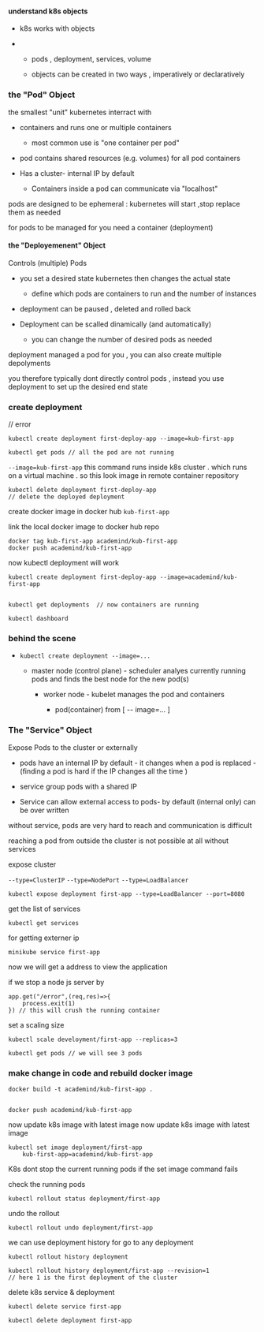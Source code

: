 #### understand k8s objects

- k8s works with objects

- - pods , deployment, services, volume
  
  - objects can be created in two ways , imperatively or declaratively

### the "Pod" Object

the smallest "unit" kubernetes interract with 

- containers and runs one or multiple containers 
  
  - most common use is "one container per pod" 

- pod contains shared resources (e.g.  volumes) for all pod containers

- Has a cluster- internal IP by default 
  
  - Containers inside a pod can communicate via "localhost"

pods are designed to be ephemeral : kubernetes will start ,stop replace them as needed

for pods to be managed for you need a container (deployment)

#### the "Deployemenent" Object

Controls (multiple) Pods

- you set a desired state kubernetes then changes the actual state 
  
  - define which pods are containers to run and the number of instances 

- deployment can be paused , deleted and rolled back 

- Deployment can be scalled dinamically (and automatically)
  
  - you can change the number of desired pods as needed

deployment managed a pod for you , you can also create multiple depolyments

you therefore typically dont directly control pods , instead you use deployment to set up the desired end state

### create deployment

// error

```//
kubectl create deployment first-deploy-app --image=kub-first-app
```

```
kubectl get pods // all the pod are not running
```

`--image=kub-first-app` this command runs inside k8s cluster . which runs on a virtual machine . so this look image in remote container repository

```
kubectl delete deployment first-deploy-app 
// delete the deployed deployment
```

create docker image in docker hub `kub-first-app`

link the local docker image to docker hub repo 

```
docker tag kub-first-app academind/kub-first-app
docker push academind/kub-first-app 
```

now kubectl deployment will work 

```
kubectl create deployment first-deploy-app --image=academind/kub-first-app


kubectl get deployments  // now containers are running
```

```
kubectl dashboard
```

### behind the scene

- `kubectl create deployment --image=...`
  
  - master node (control plane) - scheduler analyes currently running pods and finds the best node for the new pod(s)
    
    - worker node - kubelet manages the pod and containers 
      
      - pod(container)  from [ -- image=... ]

### The "Service" Object

Expose Pods to the  cluster or externally 

- pods have an internal IP by default - it changes when a pod is replaced - (finding a pod is hard if the IP changes all the time )

- service group pods with a shared IP

- Service can allow external access to pods- by default (internal only) can be over written 

without service, pods are very hard to reach and communication is difficult

reaching a pod from outside the cluster is not possible at all without services

expose  cluster

`--type=ClusterIP` `--type=NodePort` `--type=LoadBalancer`

```
kubectl expose deployment first-app --type=LoadBalancer --port=8080
```

get the list of services 

```
kubectl get services 
```

for getting externer ip

```
minikube service first-app
```

now we will get a address to view the application

if we stop a  node js  server by 

```
app.get("/error",(req,res)=>{
    process.exit(1)
}) // this will crush the running container
```

set a scaling size 

```
kubectl scale develoyment/first-app --replicas=3

kubectl get pods // we will see 3 pods
```

### make change in code and rebuild docker image

```
docker build -t academind/kub-first-app .


docker push academind/kub-first-app
```

now update k8s image with latest image now update k8s image with latest image 

```
kubectl set image deployment/first-app 
    kub-first-app=academind/kub-first-app
```

K8s dont stop the current running pods if the set image command fails 

check the running pods 

```
kubectl rollout status deployment/first-app
```

undo the rollout 

```
kubectl rollout undo deployment/first-app
```

we can use deployment history for go to any deployment 

```
kubectl rollout history deployment
```

```
kubectl rollout history deployment/first-app --revision=1
// here 1 is the first deployment of the cluster
```

delete k8s service & deployment 

```
kubectl delete service first-app

kubectl delete deployment first-app
```
